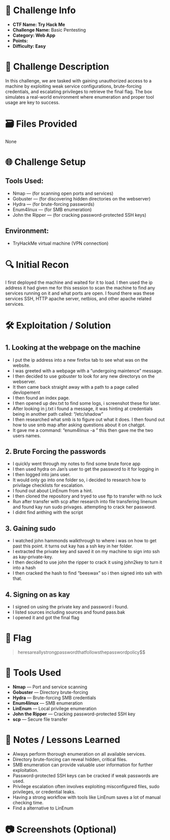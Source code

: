 # 📌 Challenge Info

- **CTF Name: Try Hack Me**
- **Challenge Name:** Basic Pentesting
- **Category: Web App**
- **Points:**
- **Difficulty: Easy**

# 🧠 Challenge Description

In this challenge, we are tasked with gaining unauthorized access to a machine by exploiting weak service configurations, brute-forcing credentials, and escalating privileges to retrieve the final flag. The box simulates a real-world environment where enumeration and proper tool usage are key to success.

# 🗃️ Files Provided

None

# 🌐 Challenge Setup

## **Tools Used:**

- Nmap — (for scanning open ports and services)
- Gobuster — (for discovering hidden directories on the webserver)
- Hydra — (for brute-forcing passwords)
- Enum4linux — (for SMB enumeration)
- John the Ripper — (for cracking password-protected SSH keys)

## **Environment:**

- TryHackMe virtual machine (VPN connection)

# 🔍 Initial Recon

I first deployed the machine and waited for it to load. I then used the ip address it had given me for this session to scan the machine to find any services running on it and what ports are open. I found there was these services SSH, HTTP apache server, netbios, and other apache related services.

# 🛠️ Exploitation / Solution

## 1. Looking at the webpage on the machine

- I put the ip address into a new firefox tab to see what was on the website.
- I was greeted with a webpage with a “undergoing maintence” message.
- I then decided to use gobuster to look for any new directorys on the webserver.
- It then came back straight away with a path to a page called devlopement
- I then found an index page.
- I then opened up dev.txt to find some logs, i screenshot these for later.
- After looking in j.txt i found a message, it was hinting at credentials being in another path called: “/etc/shadow”
- I then researched what smb is to figure out what it does. I then found out how to use smb map after asking questions about it on chatgpt.
- It gave me a command: “enum4linux -a <target-ip>” this then gave me the two users names.

## 2. Brute Forcing the passwords

- I quickly went through my notes to find some brute force app
- I then used hydra on Jan’s user to get the password to it for logging in
- I then logged into jans user.
- It would only go into one folder so, i decided to research how to privilage checklists for escalation.
- I found out about LinEnum from a hint.
- I then cloned the repository and tryed to use ftp to transfer with no luck
- Run after transfer with scp after research into file transfering linenum and found kay run sudo privages. attempting to crack her password.
- I didnt find anthing with the script

## 3. Gaining sudo

- I watched john hammonds walkthrough to where i was on how to get past this point. it turns out kay has a ssh key in her folder.
- I extracted the private key and saved it on my machine to sign into ssh as kay-private-key.
- I then decided to use john the ripper to crack it using john2key to turn it into a hash
- I then cracked the hash to find “beeswax” so i then signed into ssh with that.

## 4. Signing on as kay

- I signed on using the private key and password i found.
- I listed sources including sources and found pass.bak
- I opened it and got the final flag

# 🏴 Flag


> heresareallystrongpasswordthatfollowsthepasswordpolicy$$
>

# 🧪 Tools Used

- **Nmap** — Port and service scanning
- **Gobuster** — Directory brute-forcing
- **Hydra** — Brute-forcing SMB credentials
- **Enum4linux** — SMB enumeration
- **LinEnum** — Local privilege enumeration
- **John the Ripper** — Cracking password-protected SSH key
- **scp** — Secure file transfer

# 📝 Notes / Lessons Learned

- Always perform thorough enumeration on all available services.
- Directory brute-forcing can reveal hidden, critical files.
- SMB enumeration can provide valuable user information for further exploitation.
- Password-protected SSH keys can be cracked if weak passwords are used.
- Privilege escalation often involves exploiting misconfigured files, sudo privileges, or credential leaks.
- Having a strong workflow with tools like LinEnum saves a lot of manual checking time.
- Find a alternative to LinEnum

# 📷 Screenshots (Optional)
